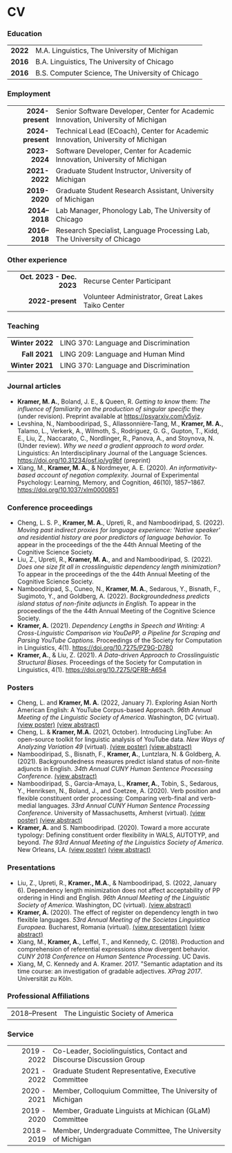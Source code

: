 # CV

### Education

| | |
| ---: | :--- |
| **2022** | M.A. Linguistics, The University of Michigan |
| **2016** | B.A. Linguistics, The University of Chicago |
| **2016** | B.S. Computer Science, The University of Chicago |


### Employment

| | |
| ---: | :--- |
| **2024-present** | Senior Software Developer, Center for Academic Innovation, University of Michigan |
| **2024-present** | Technical Lead (ECoach), Center for Academic Innovation, University of Michigan |
| **2023-2024** | Software Developer, Center for Academic Innovation, University of Michigan |
| **2021-2022** | Graduate Student Instructor, University of Michigan |
| **2019-2020** | Graduate Student Research Assistant, University of Michigan |
| **2014–2018** | Lab Manager, Phonology Lab, The University of Chicago |
| **2016–2018** | Research Specialist, Language Processing Lab, The University of Chicago |


### Other experience

| | |
| ---: | :--- |
| **Oct. 2023 - Dec. 2023** | Recurse Center Participant |
| **2022-present** | Volunteer Administrator, Great Lakes Taiko Center |

### Teaching

| | |
| ---: | :--- |
| **Winter 2022** | LING 370: Language and Discrimination |
| **Fall 2021** | LING 209: Language and Human Mind |
| **Winter 2021** | LING 370: Language and Discrimination |


### Journal articles

- **Kramer, M. A.**, Boland, J. E., & Queen, R. _Getting to know_ them: _The influence of familiarity on the production of singular specific_ they (under revision). Preprint available at https://psyarxiv.com/v5yjz.
- Levshina, N., Namboodiripad, S., Allassonnière-Tang, M., **Kramer, M. A.**, Talamo, L., Verkerk, A., Wilmoth, S., Rodriguez, G. G., Gupton, T., Kidd, E., Liu, Z., Naccarato, C., Nordlinger, R., Panova, A., and Stoynova, N. (Under review). _Why we need a gradient approach to word order._ Linguistics: An Interdisciplinary Journal of the Language Sciences. https://doi.org/10.31234/osf.io/yg9bf (preprint)
- Xiang, M., **Kramer, M. A.**, & Nordmeyer, A. E. (2020). _An informativity-based account of negation complexity._ Journal of Experimental Psychology: Learning, Memory, and Cognition, 46(10), 1857–1867. https://doi.org/10.1037/xlm0000851


### Conference proceedings

- Cheng, L. S. P., **Kramer, M. A.**, Upreti, R., and Namboodiripad, S. (2022). _Moving past indirect proxies for language experience: 'Native speaker' and residential history are poor predictors of language behavior._ To appear in the proceedings of the the 44th Annual Meeting of the Cognitive Science Society.
- Liu, Z., Upreti, R., **Kramer, M. A.**, and and Namboodiripad, S. (2022). _Does one size fit all in crosslinguistic dependency length minimization?_ To appear in the proceedings of the the 44th Annual Meeting
of the Cognitive Science Society.
- Namboodiripad, S., Cuneo, N., **Kramer, M. A.**, Sedarous, Y., Bisnath, F., Sugimoto, Y., and Goldberg, A. (2022). _Backgroundedness predicts island status of non-finite adjuncts in English._ To appear in the proceedings of the the 44th Annual Meeting of the Cognitive Science Society.
- **Kramer, A.** (2021). _Dependency Lengths in Speech and Writing: A Cross-Linguistic Comparison via YouDePP, a Pipeline for Scraping and Parsing YouTube Captions._ Proceedings of the Society for Computation in Linguistics, 4(1). https://doi.org/10.7275/PZ9G-D780
- **Kramer, A.**, & Liu, Z. (2021). _A Data-driven Approach to Crosslinguistic Structural Biases._ Proceedings of the Society for Computation in Linguistics, 4(1). https://doi.org/10.7275/QFRB-A654


### Posters

- Cheng, L. and **Kramer, M. A.** (2022, January 7). Exploring Asian North American English: A YouTube Corpus-based Approach. _96th Annual Meeting of the Linguistic Society of America_. Washington, DC (virtual). [(view poster)](/posters/Cheng_Kramer_LSA22_poster.pdf) [(view abstract)](/abstracts/Cheng_Kramer_LSA22_abstract.pdf)
- Cheng, L. & **Kramer, M.A.** (2021, October). Introducing LingTube: An open-source toolkit for linguistic analysis of YouTube data. _New Ways of Analyzing Variation 49_ (virtual). [(view poster)](/posters/Cheng_Kramer_NWAV49_poster.pdf) [(view abstract)](/abstracts/Cheng_Kramer_NWAV49_abstract.pdf)
- Namboodiripad, S., Bisnath, F., **Kramer, A.**, Luntzlara, N. & Goldberg, A. (2021). Backgroundedness measures predict island status of non-finite adjuncts in English. _34th Annual CUNY Human Sentence Processing Conference_. [(view abstract)](/abstracts/Namboodiripad_et_al_CUNY2021_abstract.pdf)
- Namboodiripad, S., Garcia-Amaya, L., **Kramer, A.**, Tobin, S., Sedarous, Y., Henriksen, N., Boland, J., and Coetzee, A. (2020). Verb position and flexible constituent order processing: Comparing verb-final and verb-medial languages. _33rd Annual CUNY Human Sentence Processing Conference_. University of Massachusetts, Amherst (virtual). [(view poster)](/posters/CUNY2020_poster.png) [(view abstract)](/abstracts/Namboodiripad_et_al_CUNY2020_abstract.pdf)
- **Kramer, A.** and S. Namboodiripad. (2020). Toward a more accurate typology: Defining constituent order flexibility in WALS, AUTOTYP, and beyond. _The 93rd Annual Meeting of the Linguistics Society of America_. New Orleans, LA. [(view poster)](/posters/LSA2020_poster.jpg) [(view abstract)](/abstracts/Kramer_Namboodiripad_LSA2020_abstract.pdf)


### Presentations

- Liu, Z., Upreti, R., **Kramer., M.A.**, & Namboodiripad, S. (2022, January 6). Dependency length minimization does not affect acceptability of PP ordering in Hindi and English. _96th Annual Meeting of the Linguistic Society of America_. Washington, DC (virtual). [(view abstract)](/abstracts/Liu_et_al_LSA22_abstract.pdf)
- **Kramer, A.** (2020). The effect of register on dependency length in two flexible languages. _53rd Annual Meeting of the Societas Linguistica Europaea._ Bucharest, Romania (virtual). [(view presentation)](/presentations/Kramer_SLE2020_presentation.pdf) [(view abstract)](/abstracts/Kramer_SLE2020_abstract.pdf)
- Xiang, M., **Kramer, A.**, Leffel, T., and Kennedy, C. (2018). Production and comprehension of referential expressions show divergent behavior. _CUNY 2018 Conference on Human Sentence Processing_. UC Davis.
- Xiang, M, C. Kennedy and A. Kramer. 2017. "Semantic adaptation and its time course: an investigation of gradable adjectives. _XPrag 2017_. Universität zu Köln.


### Professional Affiliations

| | |
| ---: | :--- |
| 2018–Present | The Linguistic Society of America


### Service

| | |
| ---: | :--- |
2019 - 2022 |Co-Leader, Sociolinguistics, Contact and Discourse Discussion Group |
2021 - 2022 | Graduate Student Representative, Executive Committee |
2020 - 2021 | Member, Colloquium Committee, The University of Michigan |
2019 - 2020 | Member, Graduate Linguists at Michican (GLaM) Committee
2018 – 2019 | Member, Undergraduate Committee, The University of Michigan |
